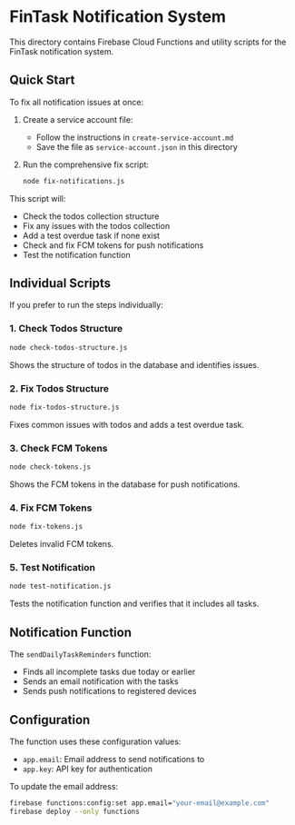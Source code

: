 # FinTask Notification System

This directory contains Firebase Cloud Functions and utility scripts for the FinTask notification system.

## Quick Start

To fix all notification issues at once:

1. Create a service account file:
   - Follow the instructions in `create-service-account.md`
   - Save the file as `service-account.json` in this directory

2. Run the comprehensive fix script:
   ```bash
   node fix-notifications.js
   ```

This script will:
- Check the todos collection structure
- Fix any issues with the todos collection
- Add a test overdue task if none exist
- Check and fix FCM tokens for push notifications
- Test the notification function

## Individual Scripts

If you prefer to run the steps individually:

### 1. Check Todos Structure
```bash
node check-todos-structure.js
```
Shows the structure of todos in the database and identifies issues.

### 2. Fix Todos Structure
```bash
node fix-todos-structure.js
```
Fixes common issues with todos and adds a test overdue task.

### 3. Check FCM Tokens
```bash
node check-tokens.js
```
Shows the FCM tokens in the database for push notifications.

### 4. Fix FCM Tokens
```bash
node fix-tokens.js
```
Deletes invalid FCM tokens.

### 5. Test Notification
```bash
node test-notification.js
```
Tests the notification function and verifies that it includes all tasks.

## Notification Function

The `sendDailyTaskReminders` function:
- Finds all incomplete tasks due today or earlier
- Sends an email notification with the tasks
- Sends push notifications to registered devices

## Configuration

The function uses these configuration values:
- `app.email`: Email address to send notifications to
- `app.key`: API key for authentication

To update the email address:
```bash
firebase functions:config:set app.email="your-email@example.com"
firebase deploy --only functions
```